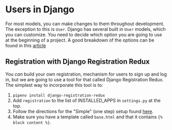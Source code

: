 # Users in Django

For most models, you can make changes to them throughout development. The exception to this is `User`. Django has several built in `User` 
models, which you can customize. You need to decide which option you are going to use at the beginning of a project. A good breakdown of
the options can be found in this [article](https://simpleisbetterthancomplex.com/tutorial/2016/07/22/how-to-extend-django-user-model.html)

## Registration with Django Registration Redux

You *can* build your own registration, mechanism for users to sign up and log in, but we are going to use a tool for that called Django
Registration Redux. The simplest way to incorporate this tool is to:
1. `pipenv install django-registration-redux`
2. Add `registration` to the list of INSTALLED_APPS in `settings.py` at the top.
3. Follow the directions for the "Simple" (one step) setup found [here](https://django-registration-redux.readthedocs.io/en/latest/simple-backend.html).
4. Make sure you have a template called `base.html` and that it contains `{% block content %}`.

